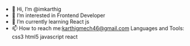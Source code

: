 - 👋 Hi, I’m @imkarthig
- 👀 I’m interested in Frontend Developer
- 🌱 I’m currently learning React js
- 📫 How to reach me:karthigmech46@gmail.com
 Languages and Tools:
 css3 
 html5 
 javascript
 react 

<!---
imkarthig/imkarthig is a ✨ special ✨ repository because its `README.md` (this file) appears on your GitHub profile.
You can click the Preview link to take a look at your changes.
--->
